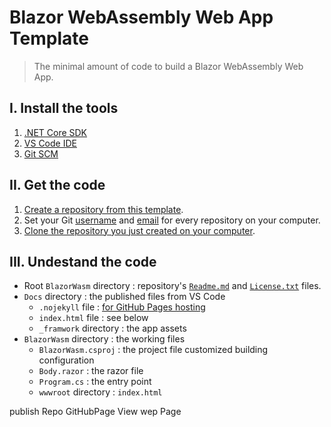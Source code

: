 # Blazor WebAssembly Web App Template
> The minimal amount of code to build a Blazor WebAssembly Web App.
## I. Install the tools
1. [.NET Core SDK](https://dotnet.microsoft.com/download)
2. [VS Code IDE](https://code.visualstudio.com/download)
3. [Git SCM](https://git-scm.com/downloads)
## II. Get the code
1. [Create a repository from this template](https://github.com/FrancoisDotNet/BlazorWasm/generate).
2. Set your Git [username](https://help.github.com/en/github/using-git/setting-your-username-in-git#setting-your-git-username-for-every-repository-on-your-computer) and [email](https://help.github.com/en/github/setting-up-and-managing-your-github-user-account/setting-your-commit-email-address#setting-your-email-address-for-every-repository-on-your-computer) for every repository on your computer.
3. [Clone the repository you just created on your computer](https://help.github.com/en/github/creating-cloning-and-archiving-repositories/cloning-a-repository).
## III. Undestand the code
- Root `BlazorWasm` directory : repository's [`Readme.md`](https://help.github.com/en/github/creating-cloning-and-archiving-repositories/about-readmes) and [`License.txt`](https://help.github.com/en/github/creating-cloning-and-archiving-repositories/licensing-a-repository) files.
- `Docs` directory : the published files from VS Code
  - `.nojekyll` file : [for GitHub Pages hosting](https://help.github.com/en/github/working-with-github-pages/about-github-pages#static-site-generators)
  - `index.html` file : see below
  - `_framwork` directory : the app assets
- `BlazorWasm` directory : the working files
  - `BlazorWasm.csproj` : the project file customized building configuration
  - `Body.razor` : the razor file
  - `Program.cs` : the entry point
  - `wwwroot` directory : `index.html`


publish
Repo GitHubPage View wep Page
